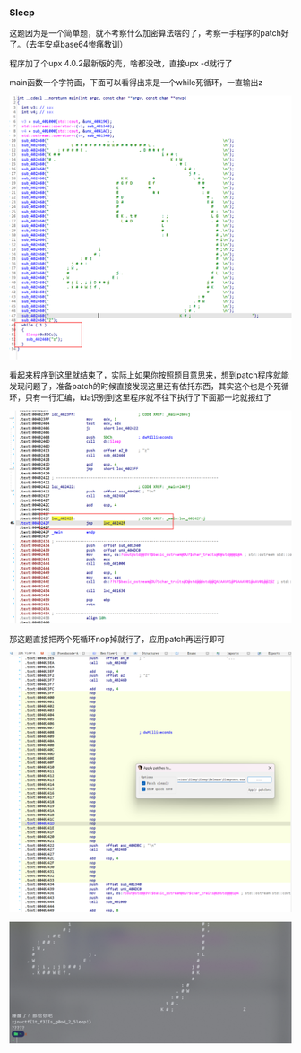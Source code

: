 ### Sleep

这题因为是一个简单题，就不考察什么加密算法啥的了，考察一手程序的patch好了。（去年安卓base64惨痛教训）

程序加了个upx 4.0.2最新版的壳，啥都没改，直接upx -d就行了

main函数一个字符画，下面可以看得出来是一个while死循环，一直输出z

![image-20230314211816957](./img/image-20230314211816957.png)

看起来程序到这里就结束了，实际上如果你按照题目意思来，想到patch程序就能发现问题了，准备patch的时候直接发现这里还有依托东西，其实这个也是个死循环，只有一行汇编，ida识别到这里程序就不往下执行了下面那一坨就报红了

![image-20230314212025137](./img/image-20230314212025137.png)

那这题直接把两个死循环nop掉就行了，应用patch再运行即可



![image-20230314212612530](./img/image-20230314212612530.png)

![image-20230314212629055](./img/image-20230314212629055.png)
